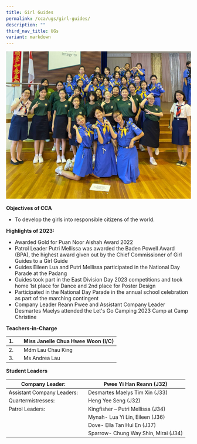 ```yaml
---
title: Girl Guides
permalink: /cca/ugs/girl-guides/
description: ""
third_nav_title: UGs
variant: markdown
---
```

![](/images/2023%20gg.png)


**Objectives of CCA**

*   To develop the girls into responsible citizens of the world.

**Highlights of 2023:**

*   Awarded Gold for Puan Noor Aishah Award 2022
*   Patrol Leader Putri Mellissa was awarded the Baden Powell Award (BPA), the highest award given out by the Chief Commissioner of Girl Guides to a Girl Guide
*   Guides Eileen Lua and Putri Mellissa participated in the National Day Parade at the Padang
*   Guides took part in the East Division Day 2023 competitions and took home 1st place for Dance and 2nd place for Poster Design
*   Participated in the National Day Parade in the annual school celebration as part of the marching contingent
*   Company Leader Reann Pwee and Assistant Company Leader Desmartes Maelys attended the Let's Go Camping 2023 Camp at Camp Christine



**Teachers-in-Charge**

| 1. |  | Miss Janelle Chua Hwee Woon (I/C) |
| -------- | -------- | -------- |
| 2.     |      | Mdm Lau Chau King     |
| 3.     |      |  Ms Andrea Lau   |


**Student Leaders**

| Company Leader: |  | Pwee Yi Han Reann (J32) |
| -------- | -------- | -------- |
|Assistant Company Leaders:    |      | Desmartes Maelys Tim Xin (J33)    |
| Quartermistresses:     |      | Heng Yee Seng (J32)     |
|  Patrol Leaders:    |      |  Kingfisher – Putri Mellissa (J34)   |
|      |      |  Mynah- Lua Yi Lin, Eileen (J36)    |
|      |      |  Dove- Ella Tan Hui En (J37)     |	
|      |      |  Sparrow- Chung Way Shin, Mirai (J34)    |